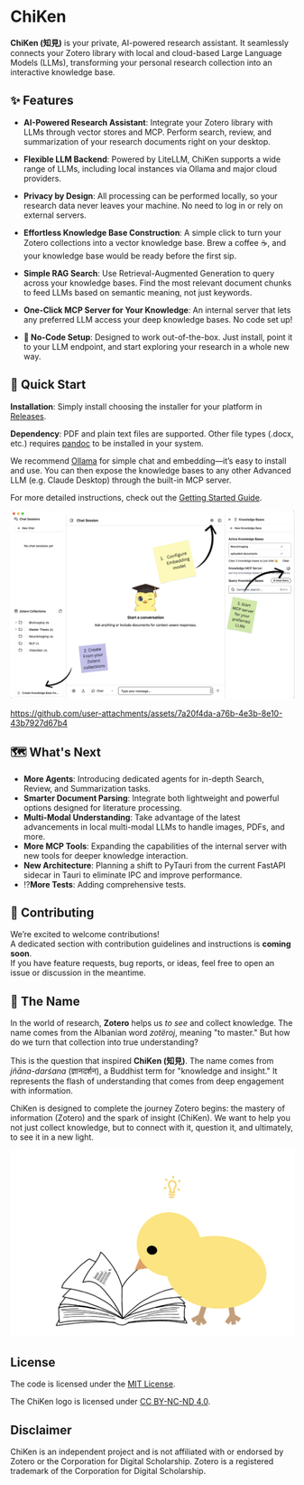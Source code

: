 # ChiKen

**ChiKen (知見)** is your private, AI-powered research assistant. It seamlessly connects your Zotero library with local and cloud-based Large Language Models (LLMs), transforming your personal research collection into an interactive knowledge base.

## ✨ Features

*   **AI-Powered Research Assistant**: Integrate your Zotero library with LLMs through vector stores and MCP. Perform search, review, and summarization of your research documents right on your desktop.

*   **Flexible LLM Backend**: Powered by LiteLLM, ChiKen supports a wide range of LLMs, including local instances via Ollama and major cloud providers.

*   **Privacy by Design**: All processing can be performed locally, so your research data never leaves your machine. No need to log in or rely on external servers.

*   **Effortless Knowledge Base Construction**: A simple click to turn your Zotero collections into a vector knowledge base. Brew a coffee ☕️, and your knowledge base would be ready before the first sip.

*   **Simple RAG Search**: Use Retrieval-Augmented Generation to query across your knowledge bases. Find the most relevant document chunks to feed LLMs based on semantic meaning, not just keywords.

*   **One-Click MCP Server for Your Knowledge**: An internal server that lets any preferred LLM access your deep knowledge bases. No code set up! 

*   **🚀 No-Code Setup**: Designed to work out-of-the-box. Just install, point it to your LLM endpoint, and start exploring your research in a whole new way.


## 🚀 Quick Start

**Installation**: Simply install choosing the installer for your platform in [Releases](https://github.com/yuanjua/chiken/releases).

**Dependency**: PDF and plain text files are supported. Other file types (.docx, etc.) requires [pandoc](https://pandoc.org/) to be installed in your system.

We recommend [Ollama](https://ollama.com/) for simple chat and embedding—it’s easy to install and use. You can then expose the knowledge bases to any other Advanced LLM (e.g. Claude Desktop) through the built-in MCP server.

For more detailed instructions, check out the [Getting Started Guide](GETTING_STARTED.md).

![Get Started](assets/get-started.png)

https://github.com/user-attachments/assets/7a20f4da-a76b-4e3b-8e10-43b7927d67b4

## 🗺️ What's Next

*   **More Agents**: Introducing dedicated agents for in-depth Search, Review, and Summarization tasks.
*   **Smarter Document Parsing**: Integrate both lightweight and powerful options designed for literature processing.
*   **Multi-Modal Understanding**: Take advantage of the latest advancements in local multi-modal LLMs to handle images, PDFs, and more.
*   **More MCP Tools**: Expanding the capabilities of the internal server with new tools for deeper knowledge interaction.
*   **New Architecture**: Planning a shift to PyTauri from the current FastAPI sidecar in Tauri to eliminate IPC and improve performance.
*   ⁉️**More Tests**: Adding comprehensive tests.

## 🤝 Contributing

We’re excited to welcome contributions!  
A dedicated section with contribution guidelines and instructions is **coming soon**.  
If you have feature requests, bug reports, or ideas, feel free to open an issue or discussion in the meantime.

<!-- contributing: 
communitiy discussions/ feature requests, UI UX suggestions, introducing to your non-coder friend and send feedbacks. -->

## 💬 The Name

In the world of research, **Zotero** helps us *to see* and collect knowledge. The name comes from the Albanian word *zotëroj*, meaning "to master." But how do we turn that collection into true understanding?

This is the question that inspired **ChiKen (知見)**. The name comes from *jñāna-darśana* (ज्ञानदर्शन), a Buddhist term for "knowledge and insight." It represents the flash of understanding that comes from deep engagement with information.

ChiKen is designed to complete the journey Zotero begins: the mastery of information (Zotero) and the spark of insight (ChiKen). We want to help you not just collect knowledge, but to connect with it, question it, and ultimately, to see it in a new light.

![ChiKen idea](assets/chiken-idea.png)

## License

The code is licensed under the [MIT License](LICENSE).

The ChiKen logo is licensed under [CC BY-NC-ND 4.0](http://creativecommons.org/licenses/by-nc-nd/4.0/).

## Disclaimer

ChiKen is an independent project and is not affiliated with or endorsed by Zotero or the Corporation for Digital Scholarship. Zotero is a registered trademark of the Corporation for Digital Scholarship.
